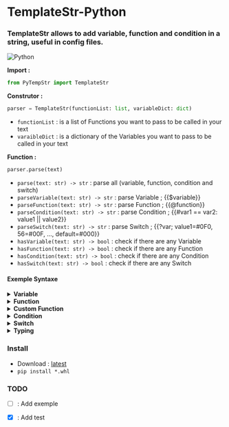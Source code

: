 # TemplateStr-Python

### TemplateStr allows to add variable, function and condition in a string, useful in config files.

![Python](https://img.shields.io/badge/Python-v3.8%5E-green?style=flat-square&logo=python&logoColor=ffd13e&labelColor=3470a2&color=5c5c5c)

<strong>Import : </strong>

```python
from PyTempStr import TemplateStr
```

<strong>Construtor : </strong>

```python
parser = TemplateStr(functionList: list, variableDict: dict)
```

- `functionList` : is a list of Functions you want to pass to be called in your text
- `varaibleDict` : is a dictionary of the Variables you want to pass to be called in your text

<strong>Function : </strong>

```python
parser.parse(text)
```

- `parse(text: str) -> str` : parse all (variable, function, condition and switch)
- `parseVariable(text: str) -> str` : parse Variable ; {{$variable}}
- `parseFunction(text: str) -> str` : parse Function ; {{@function}}
- `parseCondition(text: str) -> str` : parse Condition ; {{#var1 == var2: value1 || value2}}
- `parseSwitch(text: str) -> str` : parse Switch ; {{?var; value1=#0F0, 56=#00F, ..., default=#000}}
- `hasVariable(text: str) -> bool` : check if there are any Variable
- `hasFunction(text: str) -> bool` : check if there are any Function
- `hasCondition(text: str) -> bool` : check if there are any Condition
- `hasSwitch(text: str) -> bool` : check if there are any Switch

#### Exemple Syntaxe

<details>
<summary><strong>Variable</strong></summary>
</br>

The syntax of the Variables is like if : 
- `{{$variable}}` 
- `{{$dict.variable}}`
- `{{$dictM.dict1.variable. ...}}`

if the value does not exist then `None` is return

```python
from PyTempStr import TemplateStr

varDict = {
    'variable':'yes'
}

text = 'are you a variable : {{$variable}}'

parser = TemplateStr(variableDict=varDict)

print(parser.parse(text))
```

```python
from PyTempStr import TemplateStr

varDict = {
    'variable': {
        'value': 'yes'
    }
}

text = 'are you a variable : {{$variable.value}}'

parser = TemplateStr(variableDict=varDict)

print(parser.parse(text))
```

```python
variable = 'yes'

print('are you a variable : ' + variable)
```

The three codes will return

```text
are you a variable : yes
```

</details>

<details>
<summary><strong>Function</strong></summary>
</br>

The syntax of the Function is like if : `{{@function variable}}`

list of basic functions : 
- `{{@uppercase variable}}`
- `{{@uppercaseFirst variable}}`
- `{{@lowercase variable}}`
- `{{@casefold variable}}`
- `{{@swapcase variable}}`
- `{{@time}}`
- `{{@date}}`
- `{{@dateTime}}`

```python
from PyTempStr import TemplateStr

varDict = {'variable':'no'}

text = 'is lower case : {{@uppercase variable}}'

parser = TemplateStr(variableDict=varDict)

print(parser.parse(text))
```

```python
variable = 'no'

print('is lower case : ' + variable.upper())
```

The two codes will return

```text
is lower case : NO
```
</details>

<details>
<summary><strong>Custom Function</strong></summary>
</br>

The syntax of the Custom Function is like if : `{{@customFunction param1 param2 ...}}`

`Typing` can be used at the parameter level of custom functions

parameters to be passed in a list

the custom function must necessarily return a str

```python
from PyTempStr import TemplateStr

def customFunc(list: list) -> str:
    return list[0].replace('no', 'maybe')

text = 'are you a customFunction : {{@customFunc "no"}}'

parser = TemplateStr(functionList=[customFunc])

print(parser.parse(text))
```
The codes will return

```text
are you a customFunction : maybe
```

</details>

<details>
<summary><strong>Condition</strong></summary>
</br>

The syntax of the Condition is like if : 
- `{{#var1 == var2: value1 || value2}}`

comparator:
- `==`
- `!=`
- `<=`*
- `<`*
- `>=`*
- `>`*

*for this comparator the type `string` and `bool` are modified :
- `string` it's the number of characters that is compared ('text' = 4)
- `bool` it's the value in int that is compared (True = 1)


`var1` is compared with `var2`

`Typing` can be used at `var1` and `var2` level

```python
from PyTempStr import TemplateStr

varDict = {'var1':'no', 'var2':'o2'}

text = 'are you a variable : {{#"test" == var2: yes || no}}'

parser = TemplateStr(variableDict=varDict)

print(parser.parse(text))
```
```python
var1 = 'no'
var2 = 'o2'

if "test" == var2:
    text = 'yes'
else:
    text = 'no'
print('are you a variable : ' + text)
```

The 2 codes will return

```text
are you a variable : no
```

</details>

<details>
<summary><strong>Switch</strong></summary>
</br>

The syntax of the Switch is like if : 
- `{{?var; value1=#0F0, 56=#00F, ..., default=#000}}`
- `{{?var:type; 16=#0F0, 56=#00F, ..., default=#000}}`

`var` can be typed, if it is typed then all the `values` will be typed of the same type

type accept :
- `str`
- `int`
- `float`

```python
from PyTempStr import TemplateStr

varDict = {
    'variable':'yes'
}

text = '=( {{?variable; yes=#A, no=#B, maybe=#C, default=#000}} )='

parser = TemplateStr(variableDict=varDict)

print(parser.parse(text))
```

```python
from PyTempStr import TemplateStr

varDict = {
    'variable': 42
}

text = '=( {{?variable:int; 42=#A, 32=#B, 22=#C, default=#000}} )='

parser = TemplateStr(variableDict=varDict)

print(parser.parse(text))
```

```python
variable = 'yes'

if variable == "yes":
    result = "#A"
elif variable == "no":
    result = "#B"
elif variable == "maybe":
    result = "#C"
else
    result = "#000"

print('=( ' + result + ' )=')
```

The 3 codes will return

```text
=( #A )=
```

</details>

<details>
<summary><strong>Typing</strong></summary>
</br>

| format                       | type    | description                                                       | return                 |
|------------------------------|---------|-------------------------------------------------------------------|------------------------|
| keyVariable                  | `*`     | is the key of the value in the dictionary pass to the constructor | value of `keyVariable` |
| \<b:True>                    | `bool`  |                                                                   | True                   |
| \<n:123>                     | `int`   |                                                                   | 123                    |
| \<n:123.4>                   | `float` |                                                                   | 123.4                  |
| "text" or 'text' or \`text\` | `str`   |                                                                   | text                   |

</details>


### Install

- Download : [latest](https://github.com/CheeseGrinder/TemplateStr-Python/releases/latest)
- `pip install *.whl`

### TODO

- [ ] : Add exemple
- [x] : Add test

 
